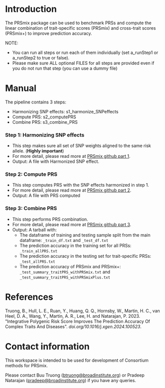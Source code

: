 # Introduction
The PRSmix package can be used to benchmark PRSs and compute the linear combination of trait-specific scores (PRSmix) and cross-trait scores (PRSmix+) to improve prediction accuracy.


NOTE: 
- You can run all steps or run each of them individually (set a_runStep1 or a_runStep2 to true or false).
- Please make sure ALL optional FILES for all steps are provided even if you do not run that step (you can use a dummy file)

# Manual
The pipeline contains 3 steps: 
- Harmonizing SNP effects: s1_harmonize_SNPeffects
- Compute PRS: s2_computePRS
- Combine PRS: s3_combine_PRS

### Step 1: Harmonizing SNP effects
- This step makes sure all set of SNP weights aligned to the same risk allele. (**Highly important**)
- For more detail, please read more at [PRSmix github part 1](https://github.com/buutrg/PRSmix?tab=readme-ov-file#1-harmonize-per-allele-effect-sizes-to-the-effects-of-alternative-allele-in-the-target-cohort).
- Output: A file with Harmonized SNP effect.

### Step 2: Compute PRS
- This step computes PRS with the SNP effects harmonized in step 1.
- For more detail, please read more at [PRSmix github part 2](https://github.com/buutrg/PRSmix?tab=readme-ov-file#2-compute-prss-for-all-scores).
- Output: A file with PRS computed

### Step 3: Combine PRS
- This step performs PRS combination.
- For more detail, please read more at [PRSmix github part 3](https://github.com/buutrg/PRSmix?tab=readme-ov-file#3-perform-linear-combination-trait-specific-prsmix-and-cross-trait-prsmix).
- Output: A tarball with:
	- The dataframe of training and testing sample split from the main dataframe: `_train_df.txt` and `_test_df.txt` 
	- The prediction accuracy in the training set for all PRSs: `_train_allPRS.txt` 
	- The prediction accuracy in the testing set for trait-specific PRSs: `_test_allPRS.txt` 
	- The prediction accuracy of PRSmix and PRSmix+: `_test_summary_traitPRS_withPRSmix.txt` and `_test_summary_traitPRS_withPRSmixPlus.txt` 

# References

Truong, B., Hull, L. E., Ruan, Y., Huang, Q. Q., Hornsby, W., Martin, H. C., van Heel, D. A., Wang, Y., Martin, A. R., Lee, H. and Natarajan, P. 2023. "Integrative Polygenic Risk Score Improves The Prediction Accuracy Of Complex Traits And Diseases". *doi.org/10.1016/j.xgen.2024.100523*.

# Contact information
This workspace is intended to be used for development of Consortium methods for PRSmix.

Please contact Buu Truong (btruong@broadinstitute.org) or Pradeep Natarajan (pradeep@broadinstitute.org) if you have any queries.